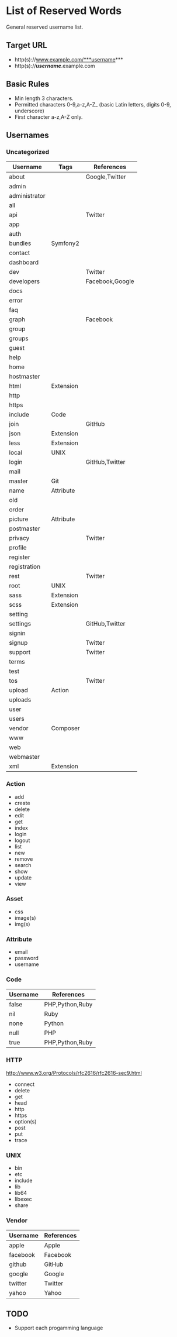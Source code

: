# List of Reserved Words

General reserved username list.

## Target URL

* http(s)://www.example.com/***username***
* http(s)://***username***.example.com

## Basic Rules

* Min length 3 characters.
* Permitted characters 0-9,a-z,A-Z_ (basic Latin letters, digits 0-9, underscore)
* First character a-z,A-Z only.

## Usernames

### Uncategorized

| Username      | Tags        | References      |
|---------------|-------------|-----------------|
| about         |             | Google,Twitter  |
| admin         |             |                 |
| administrator |             |                 |
| all           |             |                 |
| api           |             | Twitter         |
| app           |             |                 |
| auth          |             |                 |
| bundles       | Symfony2    |                 |
| contact       |             |                 |
| dashboard     |             |                 |
| dev           |             | Twitter         |
| developers    |             | Facebook,Google |
| docs          |             |                 |
| error         |             |                 |
| faq           |             |                 |
| graph         |             | Facebook        |
| group         |             |                 |
| groups        |             |                 |
| guest         |             |                 |
| help          |             |                 |
| home          |             |                 |
| hostmaster    |             |                 |
| html          | Extension   |                 |
| http          |             |                 |
| https         |             |                 |
| include       | Code        |                 |
| join          |             | GitHub          |
| json          | Extension   |                 |
| less          | Extension   |                 |
| local         | UNIX        |                 |
| login         |             | GitHub,Twitter  |
| mail          |             |                 |
| master        | Git         |                 |
| name          | Attribute   |                 |
| old           |             |                 |
| order         |             |                 |
| picture       | Attribute   |                 |
| postmaster    |             |                 |
| privacy       |             | Twitter         |
| profile       |             |                 |
| register      |             |                 |
| registration  |             |                 |
| rest          |             | Twitter         |
| root          | UNIX        |                 |
| sass          | Extension   |                 |
| scss          | Extension   |                 |
| setting       |             |                 |
| settings      |             | GitHub,Twitter  |
| signin        |             |                 |
| signup        |             | Twitter         |
| support       |             | Twitter         |
| terms         |             |                 |
| test          |             |                 |
| tos           |             | Twitter         |
| upload        | Action      |                 |
| uploads       |             |                 |
| user          |             |                 |
| users         |             |                 |
| vendor        | Composer    |                 |
| www           |             |                 |
| web           |             |                 |
| webmaster     |             |                 |
| xml           | Extension   |                 |

### Action

* add
* create
* delete
* edit
* get
* index
* login
* logout
* list
* new
* remove
* search
* show
* update
* view

### Asset

* css
* image(s)
* img(s)

### Attribute

* email
* password
* username

### Code

| Username | References      |
|----------|-----------------|
| false    | PHP,Python,Ruby |
| nil      | Ruby            |
| none     | Python          |
| null     | PHP             |
| true     | PHP,Python,Ruby |

### HTTP

http://www.w3.org/Protocols/rfc2616/rfc2616-sec9.html

* connect
* delete
* get
* head
* http
* https
* option(s)
* post
* put
* trace

### UNIX

* bin
* etc
* include
* lib
* lib64
* libexec
* share

### Vendor

| Username  | References |
|-----------|------------|
| apple     | Apple      |
| facebook  | Facebook   |
| github    | GitHub     |
| google    | Google     |
| twitter   | Twitter    |
| yahoo     | Yahoo      |

## TODO

* Support each progamming language

